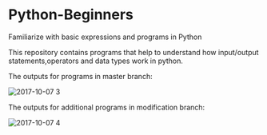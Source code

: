 # Python-Beginners
Familiarize with basic expressions and programs in Python

This repository contains programs that help to understand how input/output statements,operators and data types work in python.








The outputs for programs in master branch:









![2017-10-07 3](https://user-images.githubusercontent.com/32521929/31306947-50550f20-ab78-11e7-84c0-b8874ab74dce.png)













The outputs for additional programs in modification branch:










![2017-10-07 4](https://user-images.githubusercontent.com/32521929/31307083-6d41f7cc-ab7a-11e7-963c-58c9370ad7b1.png)
